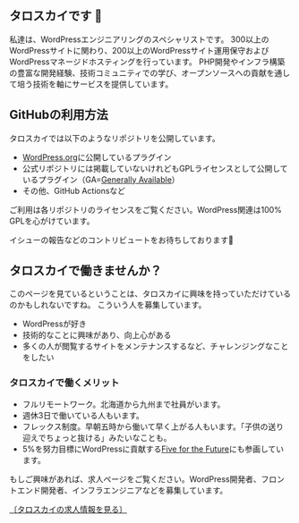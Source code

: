 ## タロスカイです 👋

私達は、WordPressエンジニアリングのスペシャリストです。
300以上のWordPressサイトに関わり、200以上のWordPressサイト運用保守およびWordPressマネージドホスティングを行っています。
PHP開発やインフラ構築の豊富な開発経験、技術コミュニティでの学び、オープンソースへの貢献を通して培う技術を軸にサービスを提供しています。

## GitHubの利用方法

タロスカイでは以下のようなリポジトリを公開しています。

- [WordPress.org](https://profiles.wordpress.org/tarosky/#content-plugins)に公開しているプラグイン
- 公式リポジトリには掲載していないけれどもGPLライセンスとして公開しているプラグイン（GA=[Generally Available](https://github.com/search?q=topic%3Awordpress-plugin-ga+org%3Atarosky&type=Repositories)）
- その他、GitHub Actionsなど

ご利用は各リポジトリのライセンスをご覧ください。WordPress関連は100% GPLを心がけています。

イシューの報告などのコントリビュートをお待ちしております🙏

## タロスカイで働きませんか？

このページを見ているということは、タロスカイに興味を持っていただけているのかもしれないですね。
こういう人を募集しています。

- WordPressが好き
- 技術的なことに興味があり、向上心がある
- 多くの人が閲覧するサイトをメンテナンスするなど、チャレンジングなことをしたい

### タロスカイで働くメリット

- フルリモートワーク。北海道から九州まで社員がいます。
- 週休3日で働いている人もいます。
- フレックス制度。早朝五時から働いて早く上がる人もいます。「子供の送り迎えでちょっと抜ける」みたいなことも。
- 5%を努力目標にWordPressに貢献する[Five for the Future](https://wordpress.org/five-for-the-future/pledge/tarosky/)にも参画しています。

もしご興味があれば、求人ページをご覧ください。WordPress開発者、フロントエンド開発者、インフラエンジニアなどを募集しています。

[〔タロスカイの求人情報を見る〕](https://tarosky.co.jp/recruit/engineer-programer-developer)
